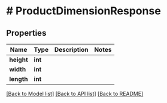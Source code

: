 # # ProductDimensionResponse

## Properties

Name | Type | Description | Notes
------------ | ------------- | ------------- | -------------
**height** | **int** |  |
**width** | **int** |  |
**length** | **int** |  |

[[Back to Model list]](../../README.md#models) [[Back to API list]](../../README.md#endpoints) [[Back to README]](../../README.md)
